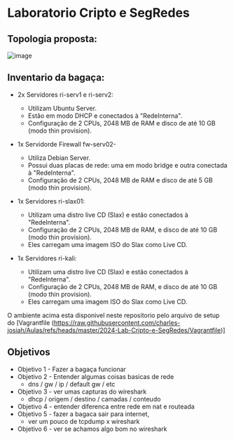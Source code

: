 # Laboratorio Cripto e SegRedes

## Topologia proposta:


![image](https://github.com/user-attachments/assets/b9e8eaf9-08f3-473d-af7f-0d912504aa99)


## Inventario da bagaça:

- 2x Servidores ri-serv1 e ri-serv2:
     - Utilizam Ubuntu Server.
     - Estão em modo DHCP e conectados à "RedeInterna".
     - Configuração de 2 CPUs, 2048 MB de RAM e disco de até 10 GB (modo thin provision).

- 1x Servidorde Firewall fw-serv02-
     - Utiliza Debian Server.
     - Possui duas placas de rede: uma em modo bridge e outra conectada à "RedeInterna".
     -  Configuração de 2 CPUs, 2048 MB de RAM e disco de até 5 GB (modo thin provision).

- 1x Servidores ri-slax01:
     - Utilizam uma distro live CD (Slax) e estão conectados à "RedeInterna".
     - Configuração de 2 CPUs, 2048 MB de RAM, e disco de até 10 GB (modo thin provision).
     - Eles carregam uma imagem ISO do Slax como Live CD.

- 1x Servidores ri-kali:
     - Utilizam uma distro live CD (Slax) e estão conectados à "RedeInterna".
     - Configuração de 2 CPUs, 2048 MB de RAM, e disco de até 10 GB (modo thin provision).
     - Eles carregam uma imagem ISO do Slax como Live CD.

O ambiente acima esta disponivel neste repositorio pelo arquivo de setup do [Vagrantfile (https://raw.githubusercontent.com/charles-josiah/Aulas/refs/heads/master/2024-Lab-Cripto-e-SegRedes/Vagrantfile)]


## Objetivos 
- Objetivo 1 - Fazer a bagaça funcionar
- Objetivo 2 - Entender algumas coisas basicas de rede
    - dns / gw / ip / default gw / etc
- Objetivo 3 - ver umas capturas do wireshark
    - dhcp / origem / destino / camadas / conteudo
- Objetivo 4 - entender diferenca entre rede em nat e routeada
- Objetivo 5 - fazer a bagaca sair para internet, 
    - ver um pouco de tcpdump x wireshark
- Objetivo 6 - ver se achamos algo bom no wireshark
